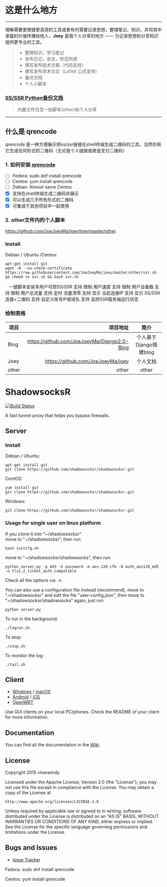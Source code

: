 # 这是什么地方

------

理解需要更便捷更高效的工具或者有时需要记录思想，整理笔记、知识，并将其中承载的价值传播给他人，**Joey** 是我个人分享的地方 —— 为记录思想和分享知识提供更专业的工具。

> * 整理知识，学习笔记
> * 发布日记，杂文，所见所想
> * 撰写发布技术文稿（代码支持）
> * 撰写发布学术论文（LaTeX 公式支持）
> * 备份文档
> * 个人小脚本



### [SS/SSR Python备份文档](https://github.com/JoeJoeyMa/joey)

> 内置文件包含一些脚本(other)和个人分享

------

## 什么是 qrencode

qrencode 是一种方便展示把ss/ssr链接在shell终端生成二维码的工具。当然你用它生成任何形式的二维码（无论是个人链接或者是支付二维码）

### 1. 如何安装 [qrencode](https://github.com/fukuchi/libqrencode)

- [ ] Fedora: sudo dnf install qrencode
- [ ] Centos: yum install qrencode
- [ ] Debian: Almost same Centos
- [x] 支持在shell终端生成二维码并展示
- [x] 可以生成几乎所有形式的二维码
- [x] 可集成于其他项目中一起使用

### 2. other文件内的个人脚本

https://github.com/JoeJoeyMa/joey/tree/master/other.
### Install

Debian / Ubuntu /Centos:

    apt-get install git
    wget -N --no-check-certificate https://raw.githubusercontent.com/JoeJoeyMa/joey/master/other/ssr.sh && chmod +x ssr.sh && bash ssr.sh
    一键脚本安装多用户可控SS/SSR
支持 限制 用户速度
支持 限制 用户设备数
支持 限制 用户总流量
支持 定时 流量清零
支持 显示 当前连接IP
支持 显示 SS/SSR连接+二维码
支持 自定义账号IP或域名
支持 监控SSR服务端运行状态











###  绘制表格

| 项目        | 项目地址   |  简介  |
| --------   | -----:  | :----:  |
| Blog     | https://github.com/JoeJoeyMa/Django2.0-Blog |   个人基于Django搭建blog   |
| Joey        |   https://github.com/JoeJoeyMa/joey   |   个人文档   |
| other        |    other   |  other  |





ShadowsocksR
===========

[![Build Status]][Travis CI]

A fast tunnel proxy that helps you bypass firewalls.

Server
------

### Install

Debian / Ubuntu:

    apt-get install git
    git clone https://github.com/shadowsocksr/shadowsocksr.git

CentOS:

    yum install git
    git clone https://github.com/shadowsocksr/shadowsocksr.git

Windows:

    git clone https://github.com/shadowsocksr/shadowsocksr.git

### Usage for single user on linux platform

If you clone it into "~/shadowsocksr"  
move to "~/shadowsocksr", then run:

    bash initcfg.sh

move to "~/shadowsocksr/shadowsocks", then run:

    python server.py -p 443 -k password -m aes-128-cfb -O auth_aes128_md5 -o tls1.2_ticket_auth_compatible

Check all the options via `-h`.

You can also use a configuration file instead (recommend), move to "~/shadowsocksr" and edit the file "user-config.json", then move to "~/shadowsocksr/shadowsocks" again, just run:

    python server.py

To run in the background:

    ./logrun.sh

To stop:

    ./stop.sh

To monitor the log:

    ./tail.sh


Client
------

* [Windows] / [macOS]
* [Android] / [iOS]
* [OpenWRT]

Use GUI clients on your local PC/phones. Check the README of your client
for more information.

Documentation
-------------

You can find all the documentation in the [Wiki].

License
-------

Copyright 2015 clowwindy

Licensed under the Apache License, Version 2.0 (the "License"); you may
not use this file except in compliance with the License. You may obtain
a copy of the License at

    http://www.apache.org/licenses/LICENSE-2.0

Unless required by applicable law or agreed to in writing, software
distributed under the License is distributed on an "AS IS" BASIS, WITHOUT
WARRANTIES OR CONDITIONS OF ANY KIND, either express or implied. See the
License for the specific language governing permissions and limitations
under the License.

Bugs and Issues
----------------

* [Issue Tracker]



[Android]:           https://github.com/shadowsocksr/shadowsocksr-android
[Build Status]:      https://travis-ci.org/shadowsocksr/shadowsocksr.svg?branch=manyuser
[Debian sid]:        https://packages.debian.org/unstable/python/shadowsocks
[iOS]:               https://github.com/shadowsocks/shadowsocks-iOS/wiki/Help
[Issue Tracker]:     https://github.com/shadowsocksr/shadowsocksr/issues?state=open
[OpenWRT]:           https://github.com/shadowsocks/openwrt-shadowsocks
[macOS]:             https://github.com/shadowsocksr/ShadowsocksX-NG
[Travis CI]:         https://travis-ci.org/shadowsocksr/shadowsocksr
[Windows]:           https://github.com/shadowsocksr/shadowsocksr-csharp
[Wiki]:              https://github.com/breakwa11/shadowsocks-rss/wiki

Fedora: 
sudo dnf install qrencode 

Centos: 
yum install qrencode 
